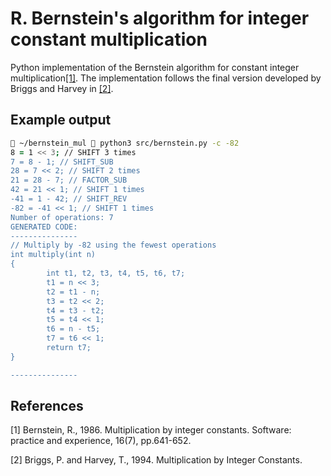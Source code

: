 # R. Bernstein's algorithm for integer constant multiplication
Python implementation of the Bernstein algorithm for constant integer multiplication[[1]](#1). The implementation follows the final version developed by Briggs and Harvey in [[2]](#2).

## Example output
```zsh
 ~/bernstein_mul  python3 src/bernstein.py -c -82    
8 = 1 << 3; // SHIFT 3 times
7 = 8 - 1; // SHIFT_SUB
28 = 7 << 2; // SHIFT 2 times
21 = 28 - 7; // FACTOR_SUB
42 = 21 << 1; // SHIFT 1 times
-41 = 1 - 42; // SHIFT_REV
-82 = -41 << 1; // SHIFT 1 times
Number of operations: 7
GENERATED CODE:
---------------
// Multiply by -82 using the fewest operations
int multiply(int n)
{
        int t1, t2, t3, t4, t5, t6, t7;
        t1 = n << 3;
        t2 = t1 - n;
        t3 = t2 << 2;
        t4 = t3 - t2;
        t5 = t4 << 1;
        t6 = n - t5;
        t7 = t6 << 1;
        return t7;
}

---------------
```


## References
<a id="1">[1]</a> Bernstein, R., 1986. Multiplication by integer constants. Software: practice and experience, 16(7), pp.641-652.

<a id="2">[2]</a> Briggs, P. and Harvey, T., 1994. Multiplication by Integer Constants.